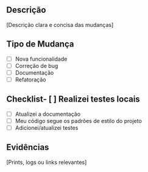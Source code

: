 ## Descrição
[Descrição clara e concisa das mudanças]

## Tipo de Mudança
- [ ] Nova funcionalidade
- [ ] Correção de bug
- [ ] Documentação
- [ ] Refatoração
## Checklist- [ ] Realizei testes locais

- [ ] Atualizei a documentação
- [ ] Meu código segue os padrões de estilo do projeto
- [ ] Adicionei/atualizei testes

## Evidências
[Prints, logs ou links relevantes]